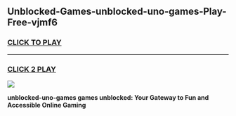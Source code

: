 
## Unblocked-Games-unblocked-uno-games-Play-Free-vjmf6
<h3>
<a href="https://premium76.site?title=unblocked-uno-games&ref=10A">CLICK TO PLAY</a></h3>
<hr>

<h3>
<a href="https://premium76.site?title=unblocked-uno-games&ref=10A">CLICK 2 PLAY</a>
  
</h3>

<a href="https://premium76.site?title=unblocked-uno-games&ref=10A"><img src="https://clearcache.store/games.png"></a>


**unblocked-uno-games games unblocked: Your Gateway to Fun and Accessible Online Gaming**
